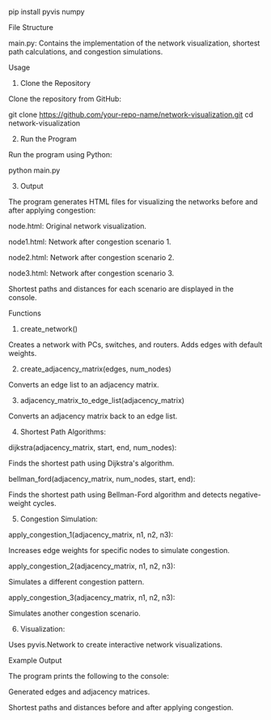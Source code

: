 

pip install pyvis numpy

File Structure

main.py: Contains the implementation of the network visualization, shortest path calculations, and congestion simulations.

Usage

1. Clone the Repository

Clone the repository from GitHub:

git clone https://github.com/your-repo-name/network-visualization.git
cd network-visualization

2. Run the Program

Run the program using Python:

python main.py

3. Output

The program generates HTML files for visualizing the networks before and after applying congestion:

node.html: Original network visualization.

node1.html: Network after congestion scenario 1.

node2.html: Network after congestion scenario 2.

node3.html: Network after congestion scenario 3.

Shortest paths and distances for each scenario are displayed in the console.

Functions

1. create_network()

Creates a network with PCs, switches, and routers. Adds edges with default weights.

2. create_adjacency_matrix(edges, num_nodes)

Converts an edge list to an adjacency matrix.

3. adjacency_matrix_to_edge_list(adjacency_matrix)

Converts an adjacency matrix back to an edge list.

4. Shortest Path Algorithms:

dijkstra(adjacency_matrix, start, end, num_nodes):

Finds the shortest path using Dijkstra's algorithm.

bellman_ford(adjacency_matrix, num_nodes, start, end):

Finds the shortest path using Bellman-Ford algorithm and detects negative-weight cycles.

5. Congestion Simulation:

apply_congestion_1(adjacency_matrix, n1, n2, n3):

Increases edge weights for specific nodes to simulate congestion.

apply_congestion_2(adjacency_matrix, n1, n2, n3):

Simulates a different congestion pattern.

apply_congestion_3(adjacency_matrix, n1, n2, n3):

Simulates another congestion scenario.

6. Visualization:

Uses pyvis.Network to create interactive network visualizations.

Example Output

The program prints the following to the console:

Generated edges and adjacency matrices.

Shortest paths and distances before and after applying congestion.
